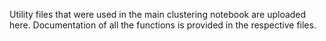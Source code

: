 Utility files that were used in the main clustering notebook are uploaded here. Documentation of all the functions is provided in the respective files.
